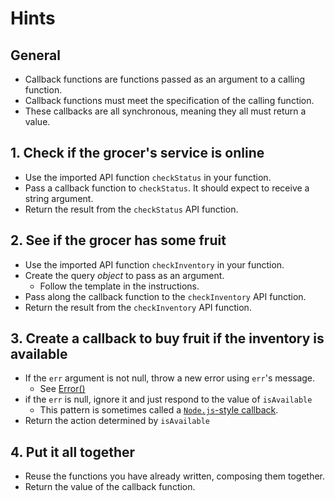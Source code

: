 # Hints

## General

- Callback functions are functions passed as an argument to a calling function.
- Callback functions must meet the specification of the calling function.
- These callbacks are all synchronous, meaning they all must return a value.

## 1. Check if the grocer's service is online

- Use the imported API function `checkStatus` in your function.
- Pass a callback function to `checkStatus`. It should expect to receive a string argument.
- Return the result from the `checkStatus` API function.

## 2. See if the grocer has some fruit

- Use the imported API function `checkInventory` in your function.
- Create the query _object_ to pass as an argument.
  - Follow the template in the instructions.
- Pass along the callback function to the `checkInventory` API function.
- Return the result from the `checkInventory` API function.

## 3. Create a callback to buy fruit if the inventory is available

- If the `err` argument is not null, throw a new error using `err`'s message.
  - See [Error()][mdn-error-constructor]
- if the `err` is null, ignore it and just respond to the value of `isAvailable`
  - This pattern is sometimes called a [`Node.js`-style callback][node-js-callback].
- Return the action determined by `isAvailable`

## 4. Put it all together

- Reuse the functions you have already written, composing them together.
- Return the value of the callback function.

[mdn-error-constructor]: https://developer.mozilla.org/en-US/docs/Web/JavaScript/Reference/Global_Objects/Error/Error
[node-js-callback]: https://nodejs.org/en/knowledge/getting-started/control-flow/what-are-callbacks/